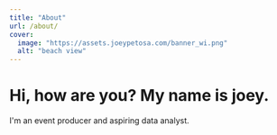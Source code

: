 ```yaml
---
title: "About"
url: /about/
cover:
  image: "https://assets.joeypetosa.com/banner_wi.png"
  alt: "beach view"
---
```


# Hi, how are you? My name is joey.  

I'm an event producer and aspiring data analyst.  

